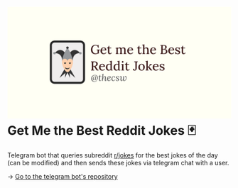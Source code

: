 ![preview](./preview.png)
Get Me the Best Reddit Jokes 🃏
==============================

Telegram bot that queries subreddit
[r/jokes](https://reddit.com/r/jokes) for the best jokes of the day (can
be modified) and then sends these jokes via telegram chat with a user.

-\> [Go to the telegram bot\'s
repository](https://github.com/thecsw/rjokes)
